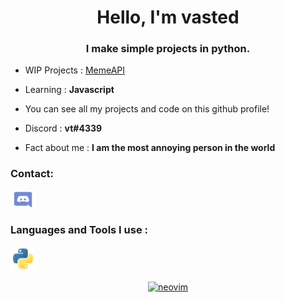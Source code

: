 <h1 align="center">Hello, I'm vasted</h1>
<h3 align="center">I make simple projects in python.</h3>

- WIP Projects : [MemeAPI](https://github.com/child1010/MemeAPI)

- Learning : **Javascript**

- You can see all my projects and code on this github profile!

- Discord : **vt#4339**

- Fact about me : **I am the most annoying person in the world**

<h3 align="left">Contact:</h3>
<p align="left">
<a href="https://discord.gg/dsadasd" target="blank"><img align="center" src="https://raw.githubusercontent.com/child1010/child1010/main/discord.svg" alt="dsadasd" height="30" width="40" /></a>
</p>

<h3 align="left">Languages and Tools I use :</h3>
<p align="left"> <a href="https://www.python.org" target="_blank" rel="noreferrer"> <img src="https://raw.githubusercontent.com/child1010/child1010/main/py.svg" alt="python" width="40" height="40"/> </a> </p> <p align="center"> <a href="https://github.com/neovim/neovim" target="_blank" rel="noreferrer"> <img src="https://upload.wikimedia.org/wikipedia/commons/4/4f/Neovim-logo.svg" alt="neovim" width="40" height="40"/> </a> </p>
